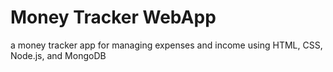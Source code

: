 # Money Tracker WebApp
 a money tracker app for managing expenses and income using HTML, CSS, Node.js, and MongoDB
